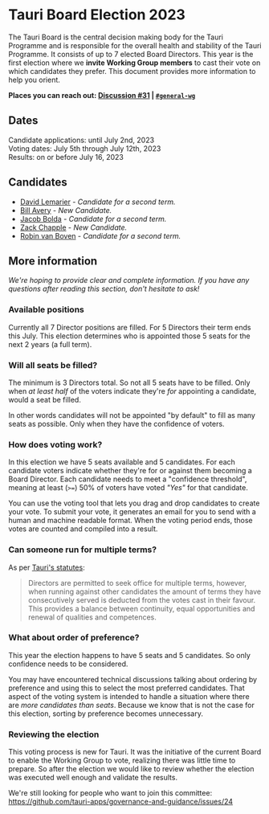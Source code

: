 # Tauri Board Election 2023

<!-- Summary -->

The Tauri Board is the central decision making body for the Tauri Programme and is responsible for the overall health and stability of the Tauri Programme. It consists of up to 7 elected Board Directors.
This year is the first election where we **invite Working Group members** to cast their vote on which candidates they prefer. This document provides more information to help you orient.

**Places you can reach out: [Discussion #31][discussion-31] | [`#general-wg`][discord-general-wg]**

## Dates

Candidate applications: until July 2nd, 2023<br>
Voting dates: July 5th through July 12th, 2023<br>
Results: on or before July 16, 2023

## Candidates

- [David Lemarier][david-lemarier] - _Candidate for a second term._
- [Bill Avery][bill-avery] - _New Candidate._
- [Jacob Bolda][jacob-bolda] - _Candidate for a second term._
- [Zack Chapple][zack-chapple] - _New Candidate._
- [Robin van Boven][robin-van-boven] - _Candidate for a second term._

[david-lemarier]: Candidates.md#david-lemarier "Candidates.md - David Lemarier"
[bill-avery]: Candidates.md#bill-avery "Candidates.md - Bill Avery"
[jacob-bolda]: Candidates.md#jacob-bolda "Candidates.md - Jacob Bolda"
[zack-chapple]: Candidates.md#zack-chapple "Candidates.md - Zack Chapple"
[robin-van-boven]: Candidates.md#robin-van-boven "Candidates.md - Robin van Boven"

## More information

_We're hoping to provide clear and complete information. If you have any questions after reading this section, don't hesitate to ask!_

### Available positions

Currently all 7 Director positions are filled. For 5 Directors their term ends this July.
This election determines who is appointed those 5 seats for the next 2 years (a full term).

### Will all seats be filled?

The minimum is 3 Directors total. So not all 5 seats have to be filled. Only when _at least half_ of the voters indicate they're _for_ appointing a candidate, would a seat be filled.

In other words candidates will not be appointed "by default" to fill as many seats as possible. Only when they have the confidence of voters.

### How does voting work?

In this election we have 5 seats available and 5 candidates. For each candidate voters indicate whether they're for or against them becoming a Board Director. Each candidate needs to meet a "confidence threshold", meaning at least (`>=`) 50% of voters have voted _"Yes"_ for that candidate.

You can use the voting tool that lets you drag and drop candidates to create your vote.
To submit your vote, it generates an email for you to send with a human and machine readable format. When the voting period ends, those votes are counted and compiled into a result.

### Can someone run for multiple terms?

As per [Tauri's statutes][statutes-governance]:

> Directors are permitted to seek office for multiple terms, however, when running against other candidates the amount of terms they have consecutively served is deducted from the votes cast in their favour. This provides a balance between continuity, equal opportunities and renewal of qualities and competences.

### What about order of preference?

This year the election happens to have 5 seats and 5 candidates. So only confidence needs to be considered.

You may have encountered technical discussions talking about ordering by preference and using this to select the most preferred candidates. That aspect of the voting system is intended to handle a situation where there are _more candidates than seats_. Because we know that is not the case for this election, sorting by preference becomes unnecessary.

### Reviewing the election

This voting process is new for Tauri. It was the initiative of the current Board to enable the Working Group to vote, realizing there was little time to prepare. So after the election we would like to review whether the election was executed well enough and validate the results.

We're still looking for people who want to join this committee:
https://github.com/tauri-apps/governance-and-guidance/issues/24

[discussion-31]: https://github.com/tauri-apps/governance-and-guidance/discussions/31
[discord-general-wg]: https://discord.com/channels/616186924390023171/631158878108909588
[scoring system]: https://github.com/tauri-apps/governance-and-guidance/issues/14
[statutes-governance]: https://dracc.commonsconservancy.org/0035/#governance "Statutes of Tauri - Governance"
